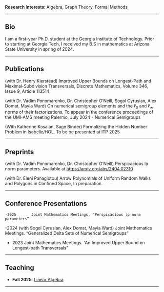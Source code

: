 **Research Interests**: Algebra, Graph Theory, Formal Methods

---

## Bio  
I am a first-year Ph.D. student at the Georgia Institute of Technology. Prior to starting at Georgia Tech, I received my B.S in mathematics at Arizona State University in spring of 2024.

---

## Publications  
(with Dr. Henry Kierstead) Improved Upper Bounds on Longest-Path and Maximal-Subdivision Transversals, Discrete Mathematics, Volume 346, Issue 9, Article 113514

(with Dr. Vadim Ponomarenko, Dr. Christopher O’Neill, Sogol Cyrusian, Alex Domat, Mayla Ward) On numerical semigroup elements and the $\ell_0$ and $\ell_\infty$ norms of their factorizations. To appear in the conference proceedings of the UMI-AMS meeting Palermo, July 2024 - Numerical Semigroups

(With Katherine Kosaian, Sage Binder) Formalizing the Hidden Number Problem in Isabelle/HOL. To be be presented at ITP 2025

---

## Preprints  
(with Dr. Vadim Ponomarenko, Dr. Christopher O’Neill) Perspicacious lp norm parameters. Available at https://arxiv.org/abs/2404.02310

(with Dr. Eleni Panagiotou) Arrow Polynomials of Uniform Random Walks and Polygons in Confined Space, In preparation.

---

## Conference Presentations  
	-2025		Joint Mathematics Meetings. “Perspicacious lp norm parameters”
 
  -2024		(with Sogol Cyrusian, Alex Domat, Mayla Ward) Joint Mathematics Meetings. “Generalized Delta Sets of Numerical Semigroups”

-  2023		Joint Mathematics Meetings. “An Improved Upper Bound on Longest-path Transversals”

---

## Teaching  
- **Fall 2025**: [Linear Algebra]([https://pages.github.com/](https://math.gatech.edu/courses/math/1554))  

---



